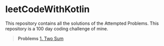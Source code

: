 # leetCodeWithKotlin
This repository contains all the solutions of the Attempted Problems. This repository is a 100 day coding challenge of mine.

>**Problems**
> [1. Two Sum](https://leetcode.com/problems/two-sum/)
>

